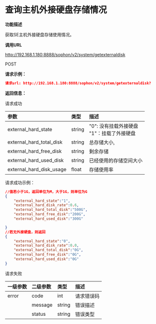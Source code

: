 # 查询主机外接硬盘存储情况 #

**功能描述**

获取SE主机外接硬盘存储使用情况。

**调用URL**

http://192.168.1.180:8888/sophon/v2/system/getexternaldisk

POST

**请求示例：**

```json
请求url: http://192.168.1.180:8888/sophon/v2/system/getexternaldisk?
```

**返回信息：**

请求成功

| 参数                     | 类型   | 描述                                            |
| :----------------------- | :----- | :---------------------------------------------- |
| external_hard_state      | string | "0":  没有挂载外接硬盘<br />"1"：挂载了外接硬盘 |
| external_hard_total_disk | string | 总存储大小,                                     |
| external_hard_free_disk  | string | 剩余存储                                        |
| external_hard_used_disk  | string | 已经使用的存储空间大小                          |
| external_hard_disk_usage | float  | 存储使用率                                      |

请求成功示例：

```json
//值若小于1G，返回单位为M，大于1G，则单位为G
{
    "external_hard_state":"1",
    "external_hard_disk_rate":0.6,
    "external_hard_total_disk":"500G",
    "external_hard_free_disk":"200G",
    "external_hard_used_disk":"300G"

}
//若无外接硬盘，则返回
{
    "external_hard_state":"0",
    "external_hard_disk_rate":0.0,
    "external_hard_total_disk":"0G",
    "external_hard_free_disk":"0G",
    "external_hard_used_disk":"0G"
}
```

请求失败

| 一级参数 | 二级参数 | 类型   | 描述       |
| :------- | :------- | :----- | :--------- |
| error    | code     | int    | 请求错误码 |
|          | message  | string | 错误描述   |
|          | status   | string | 错误类型   |

​    

